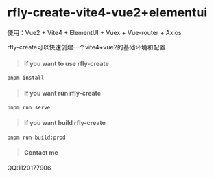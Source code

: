 # rfly-create-vite4-vue2+elementui



使用：Vue2 + Vite4 + ElementUI + Vuex + Vue-router + Axios

rfly-create可以快速创建一个vite4+vue2的基础环境和配置

> #### If you want to use rfly-create
> 
```
pnpm install
```

> #### If you want run rfly-create
```
pnpm run serve
```

> #### If you want build rfly-create
```
pnpm run build:prod
```

> #### Contact me

QQ:1120177906